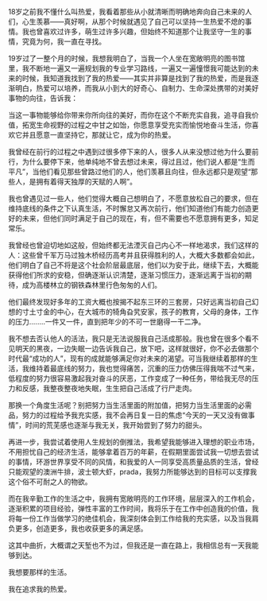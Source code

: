 18岁之前我不懂什么叫热爱，我看着那些从小就清晰而明确地奔向自己未来的人们，心生羡慕——真好啊，从那个时候就遇见了自己可以坚持一生热爱不熄的事情。我也曾喜欢过许多，萌生过许多兴趣，但始终不知道那个让我坚守一生的事情，究竟为何，我一直在寻找。

19岁过了一整个月的时候，我想我明白了，当我一个人坐在宽敞明亮的图书馆里，我不断地一遍又一遍规划我的专业学习路线，一遍又一遍憧憬我可能达到的未来的时候，我知道我找到了我的热爱——其实并非算是找到了我的热爱，而是我逐渐明白，热爱可以培养，而我从小到大的好奇心、自制力、生命深处携带的对美好事物的向往，告诉我：

当这一事物能够给你带来你所向往的美好，而你在这个不断充实自我，追寻自我价值，拓宽生命视野的过程之中甘之如饴，你愿意享受充实而愉悦地奋斗生活，你喜欢它并且愿意一直坚持它，那就让它，成为你的热爱。

我曾经在前行的过程之中遇到过很多停下来的人，很多人从来没想过他为什么要前行，为什么要停下来，他单纯地不曾去想过未来，得过且过，他们说人都是“生而平凡”，当他们看见那些曾路过他们的人，他们羡慕且向往，但永远都只是观望“那些人，是拥有着得天独厚的天赋的人啊”。

我也曾遇见过一些人，他们觉得大概自己想明白了，不愿意放松自己的要求，但在维持底线的条件之下认真生活，不时懈怠又再次前行，他们知道他们有能力创造更好的未来，但他们同时满足于自己的现在，有，但不需要也不愿意拥有更多，知足常乐。

我曾经也曾迫切地如这般，但始终都无法湮灭自己内心不一样地渴求，我们这样的人：这些曾千军万马过独木桥经历高考并且获得胜利的人，大概大多数都会如此，他们明白了自己不将是这个社会阶层最底层，他们以为安于此，继续下去，大概能获得他们所求的安稳，但确逐渐认识清楚，逐渐习惯压力，逐渐远离于当初的期待，成为高楼林立的钢铁森林里行色匆匆的人们。

他们最终发现好多年的工资大概也按揭不起东三环的三套房，只好远离当初自己幻想的寸土寸金的中心，在大城市的犄角旮旯安家，孩子的教育，父母的身体，工作的压力........一件又一件，直到把年少的不可一世磨得一干二净。

我不想去否认他人的活法，我只是无法说服我自己活成那般。我也曾在很多个看不见明天的黑夜，一边失眠一边告诉我自己，放下吧，这样就很好，你不必去做那个时代最“成功的人”，现有的成就能够满足你对未来的渴望。可当我继续着那样的生活，我维持着最底线的努力，我也觉得痛苦，沉重的压力仿佛压得我喘不过气来，低程度的努力很容易激起我对奋斗的厌恶，工作变成了一种任务，带给我无尽的压力和反感，我整夜整夜地失眠，生生把自己活成了行尸走肉。

那换一个角度生活呢？别把努力当生活里面的附加值，把努力当生活里面的必需品，努力的过程给予我充实感，我不会再日复一日的焦虑“今天的一天又没有做事情”，时间的荒芜感也逐渐与我无关，我开始尝到了努力的甜头。

再进一步，我尝试着使用人生规划的倒推法，我希望我能够进入理想的职业市场，不用担忧自己的经济生活，能够拿着百万的年薪，在假期里面尝试我一切想去尝试的事情，环游世界享受不同的风情，和我爱的人一同享受高质量品质的生活，曾经只能观望的澳洲牛排，波士顿大虾，prada，我努力所能够达到的目标可以支撑我这个俗不可耐之人的物欲。

而在我辛勤工作的生活之中，我拥有宽敞明亮的工作环境，层层深入的工作机会，逐渐积累的项目经验，弹性丰富的工作时间，我将乐于在工作中创造我的价值，我将每一份工作当做学习的绝佳机会，我深刻体会到工作给我的充实感，以及当我肩负更多，创造更多，我也收获更多的满足感。

这其中曲折，大概谓之天堑也不为过，但我还是一直在路上，我相信总有一天我能够到达。

我想要那样的生活。

我在追求我的热爱。


